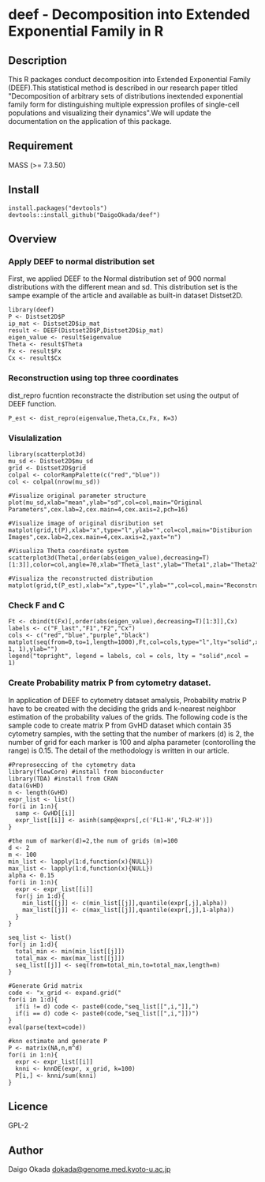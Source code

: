 deef - Decomposition into Extended Exponential Family in R
====

## Description
This R packages conduct decomposition into Extended Exponential Family (DEEF).This statistical method is described in our research paper titled "Decomposition of arbitrary sets of distributions inextended exponential family form for distinguishing multiple expression profiles of single-cell populations and visualizing their dynamics".We will update the documentation on the application of this package.


## Requirement
MASS (>= 7.3.50)

## Install
```{r}
install.packages("devtools")
devtools::install_github("DaigoOkada/deef")
```

## Overview

### Apply DEEF to normal distribution set

First, we applied DEEF to the Normal distribution set of 900 normal distributions with the different mean and sd.
This distribution set is the sampe example of the article and available as built-in dataset Distset2D.

```{r}
library(deef)
P <- Distset2D$P
ip_mat <- Distset2D$ip_mat
result <- DEEF(Distset2D$P,Distset2D$ip_mat)
eigen_value <- result$eigenvalue
Theta <- result$Theta
Fx <- result$Fx
Cx <- result$Cx
```

### Reconstruction using top three coordinates

dist_repro fucntion reconstracte the distribution set using the output of DEEF function.

```{r}
P_est <- dist_repro(eigenvalue,Theta,Cx,Fx, K=3)
```

### Visulalization
```{r}
library(scatterplot3d)
mu_sd <- Distset2D$mu_sd
grid <- Distset2D$grid
colpal <- colorRampPalette(c("red","blue"))
col <- colpal(nrow(mu_sd))

#Visualize original parameter structure
plot(mu_sd,xlab="mean",ylab="sd",col=col,main="Original Parameters",cex.lab=2,cex.main=4,cex.axis=2,pch=16)

#Visualize image of original disribution set
matplot(grid,t(P),xlab="x",type="l",ylab="",col=col,main="Distiburion Images",cex.lab=2,cex.main=4,cex.axis=2,yaxt="n")

#Visualiza Theta coordinate system
scatterplot3d(Theta[,order(abs(eigen_value),decreasing=T)[1:3]],color=col,angle=70,xlab="Theta_last",ylab="Theta1",zlab="Theta2",tick.marks=FALSE,cex.lab=2,cex.main=4,pch=16)

#Visualiza the reconstructed distribution
matplot(grid,t(P_est),xlab="x",type="l",ylab="",col=col,main="Reconstructed",cex.lab=2,cex.main=4,cex.axis=2,yaxt="n")
```

### Check F and C
```{r}
Ft <- cbind(t(Fx)[,order(abs(eigen_value),decreasing=T)[1:3]],Cx)
labels <- c("F_last","F1","F2","Cx")
cols <- c("red","blue","purple","black")
matplot(seq(from=0,to=1,length=1000),Ft,col=cols,type="l",lty="solid",xlab="",main="1D",cex.main=2,xaxp=c(0, 1, 1),ylab="")
legend("topright", legend = labels, col = cols, lty = "solid",ncol = 1)
```

### Create Probability matrix P from cytometry dataset.
In application of DEEF to cytometry dataset amalysis, Probability matrix P have to be created with the deciding the grids and 
k-nearest neighbor estimation of the probability values of the grids.
The following code is the sample code to create matrix P from GvHD dataset which contain 35 cytometry samples, with the setting that the number of markers (d) is 2, the number of grid for each marker is 100 and alpha parameter (contorolling the range) is 0.15.
The detail  of the methodology is written in our article.

```{r}
#Preproseccing of the cytometry data
library(flowCore) #install from bioconducter
library(TDA) #install from CRAN
data(GvHD)
n <- length(GvHD)
expr_list <- list()
for(i in 1:n){
  samp <- GvHD[[i]]
  expr_list[[i]] <- asinh(samp@exprs[,c('FL1-H','FL2-H')])
}

#the num of marker(d)=2,the num of grids (m)=100
d <- 2
m <- 100
min_list <- lapply(1:d,function(x){NULL})
max_list <- lapply(1:d,function(x){NULL})
alpha <- 0.15
for(i in 1:n){
  expr <- expr_list[[i]]
  for(j in 1:d){
    min_list[[j]] <- c(min_list[[j]],quantile(expr[,j],alpha))
    max_list[[j]] <- c(max_list[[j]],quantile(expr[,j],1-alpha))
  }
}

seq_list <- list()
for(j in 1:d){
  total_min <- min(min_list[[j]])
  total_max <- max(max_list[[j]])
  seq_list[[j]] <- seq(from=total_min,to=total_max,length=m)
}

#Generate Grid matrix
code <- "x_grid <- expand.grid("
for(i in 1:d){
  if(i != d) code <- paste0(code,"seq_list[[",i,"]],")
  if(i == d) code <- paste0(code,"seq_list[[",i,"]])")
}
eval(parse(text=code))

#knn estimate and generate P
P <- matrix(NA,n,m^d)
for(i in 1:n){
  expr <- expr_list[[i]]
  knni <- knnDE(expr, x_grid, k=100)
  P[i,] <- knni/sum(knni)
}
```

## Licence
GPL-2

## Author
Daigo Okada <dokada@genome.med.kyoto-u.ac.jp>
